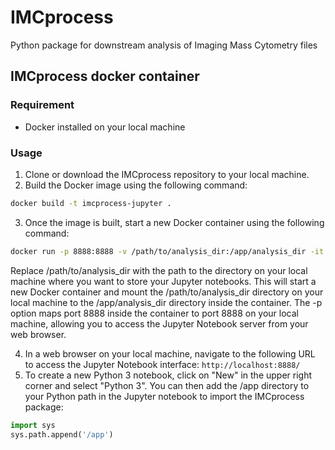 # IMCprocess
Python package for downstream analysis of Imaging Mass Cytometry files

## IMCprocess docker container
### Requirement 
* Docker installed on your local machine
### Usage
1. Clone or download the IMCprocess repository to your local machine.
2. Build the Docker image using the following command:
```bash
docker build -t imcprocess-jupyter .
```
3. Once the image is built, start a new Docker container using the following command:
```bash
docker run -p 8888:8888 -v /path/to/analysis_dir:/app/analysis_dir -it imcprocess-jupyter
```
Replace /path/to/analysis_dir with the path to the directory on your local machine where you want to store your Jupyter notebooks.
This will start a new Docker container and mount the /path/to/analysis_dir directory on your local machine to the /app/analysis_dir directory inside the container. The -p option maps port 8888 inside the container to port 8888 on your local machine, allowing you to access the Jupyter Notebook server from your web browser.

4. In a web browser on your local machine, navigate to the following URL to access the Jupyter Notebook interface:
`http://localhost:8888/`
5. To create a new Python 3 notebook, click on "New" in the upper right corner and select "Python 3". You can then add the /app directory to your Python path in the Jupyter notebook to import the IMCprocess package:
```python
import sys
sys.path.append('/app')

